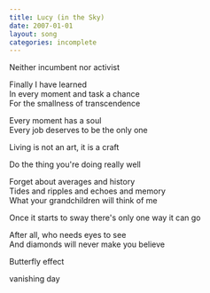 ```yaml
---
title: Lucy (in the Sky)
date: 2007-01-01
layout: song
categories: incomplete
---
```

Neither incumbent nor activist

Finally I have learned  
In every moment and task a chance  
For the smallness of transcendence

Every moment has a soul  
Every job deserves to be the only one

Living is not an art, it is a craft

Do the thing you're doing really well

Forget about averages and history  
Tides and ripples and echoes and memory  
What your grandchildren will think of me

Once it starts to sway there's only one way it can go

After all, who needs eyes to see  
And diamonds will never make you believe

Butterfly effect

vanishing day
